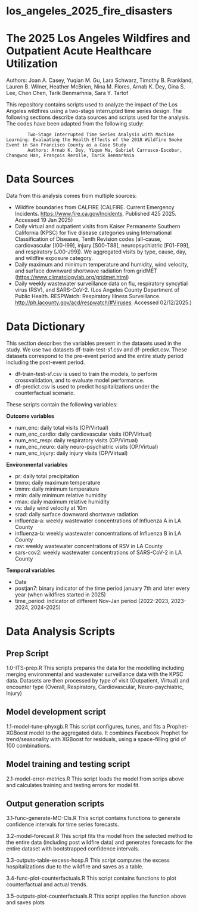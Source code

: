 # los_angeles_2025_fire_disasters

# The 2025 Los Angeles Wildfires and Outpatient Acute Healthcare Utilization
Authors: Joan A. Casey,  Yuqian M. Gu, Lara Schwarz, Timothy B. Frankland, Lauren B. Wilner, Heather McBrien, Nina M. Flores, Arnab K. Dey, Gina
S. Lee, Chen Chen,  Tarik Benmarhnia, Sara Y. Tartof

This repository contains scripts used to analyze the impact of the Los Angeles wildfires using a two-stage interrupted time series design. The following sections describe data sources and scripts used for the analysis. The codes have been adapted from the following study:

            Two-Stage Interrupted Time Series Analysis with Machine Learning: Evaluating the Health Effects of the 2018 Wildfire Smoke Event in San Francisco County as a Case Study
            Authors: Arnab K. Dey, Yiqun Ma, Gabriel Carrasco-Escobar, Changwoo Han, François Rerolle, Tarik Benmarhnia

# Data Sources
Data from this analysis comes from multiple sources:
* Wildfire boundaries from CALFIRE (CALFIRE. Current Emergency Incidents. https://www.fire.ca.gov/Incidents. Published 425 2025. Accessed 19 Jan 2025)
* Daily virtual and outpatient visits from Kaiser Permanente Southern California (KPSC) for five disease categories using International Classification of Diseases, Tenth Revision codes (all-cause, cardiovascular [I00-I99], injury [S00-T88], neuropsychiatric [F01-F99], and respiratory [J00-J99]). We aggregated visits by type, cause, day, and wildfire exposure category.
* Daily maximum and minimum temperature and humidity, wind velocity, and surface downward shortwave radiation from gridMET (https://www.climatologylab.org/gridmet.html)
* Daily weekly wastewater surveillance data on flu, respiratory syncytial virus (RSV), and SARS-CoV-2. (Los Angeles County Department of Public Health. RESPWatch: Respiratory Illness Surveillance. http://ph.lacounty.gov/acd/respwatch/#Viruses. Accessed 02/12/2025.)

# Data Dictionary

This section describes the variables present in the datasets used in the study. We use two datasets df-train-test-sf.csv and df-predict.csv. These datasets correspond to the pre-event period and the entire study period including the post-event period. 

* df-train-test-sf.csv is used to train the models, to perform crossvalidation, and to evaluate model performance.
* df-predict.csv is used to predict hospitalizations under the counterfactual scenario.

These scripts contain the following variables:

**Outcome variables**
- num_enc: daily total visits (OP/Virtual)
- num_enc_cardio: daily cardiovascular visits (OP/Virtual)
- num_enc_resp: daily respiratory visits (OP/Virtual)
- num_enc_neuro: daily neuro-psychiatric visits (OP/Virtual)
- num_enc_injury: daily injury visits (OP/Virtual)

**Environmental variables**
* pr: daily total precipitation
* tmmx: daily maximum temperature
* tmmn: daily minimum temperature
* rmin: daily minimum relative humidity
* rmax: daily maximum relative humidity
* vs: daily wind velocity at 10m
* srad: daily surface downward shortwave radiation
* influenza-a: weekly wastewater concentrations of Influenza A in LA County
* influenza-b: weekly wastewater concentrations of Influenza B in LA County
* rsv: weekly wastewater concentrations of RSV in LA County
* sars-cov2: weekly wastewater concentrations of SARS-CoV-2 in LA County

**Temporal variables**
- Date
- postjan7: binary indicator of the time period january 7th and later every year (when wildfires started in 2025)
- time_period: indicator of different Nov-Jan period (2022-2023, 2023-2024, 2024-2025)

# Data Analysis Scripts

## Prep Script
1.0-ITS-prep.R
This scripts prepares the data for the modelling including merging environmental and wastewater surveillance data with the KPSC data. Datasets are then processed by type of visit (Outpatient, Virtual) and encounter type (Overall, Respiratory, Cardiovascular, Neuro-psychiatric, Injury)

## Model development script

1.1-model-tune-phyxgb.R 
This script configures, tunes, and fits a Prophet-XGBoost model to the aggregated data. It combines Facebook Prophet for trend/seasonality with XGBoost for residuals, using a space-filling grid of 100 combinations.

## Model training and testing script

2.1-model-error-metrics.R
This script loads the model from scrips above and calculates training and testing errors for model fit. 

## Output generation scripts

3.1-func-generate-MC-CIs.R
This script contains functions to generate confidence intervals for time series forecasts.

3.2-model-forecast.R
This script fits the model from the selected method to the entire data (including post wildfire data) and generates forecasts for the entire dataset with bootstrapped confidence intervals.

3.3-outputs-table-excess-hosp.R
This script computes the excess hospitalizations due to the wildfire and saves as a table.

3.4-func-plot-counterfactuals.R
This script contains functions to plot counterfactual and actual trends.

3.5-outputs-plot-counterfactuals.R
This script applies the function above and saves plots
